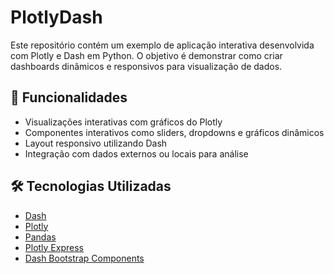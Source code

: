 # PlotlyDash

Este repositório contém um exemplo de aplicação interativa desenvolvida com Plotly e Dash em Python. O objetivo é demonstrar como criar dashboards dinâmicos e responsivos para visualização de dados.

## 🚀 Funcionalidades

- Visualizações interativas com gráficos do Plotly
- Componentes interativos como sliders, dropdowns e gráficos dinâmicos
- Layout responsivo utilizando Dash
- Integração com dados externos ou locais para análise

## 🛠️ Tecnologias Utilizadas

- [Dash](https://dash.plotly.com/)
- [Plotly](https://plotly.com/python/)
- [Pandas](https://pandas.pydata.org/)
- [Plotly Express](https://plotly.com/python/plotly-express/)
- [Dash Bootstrap Components](https://dash-bootstrap-components.opensource.faculty.ai/)
